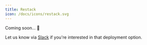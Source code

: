 ```yaml
---
title: Restack
icon: /docs/icons/restack.svg
---
```


Coming soon... 🚀

Let us know via [Slack](https://kestra.io/slack) if you're interested in that deployment option.